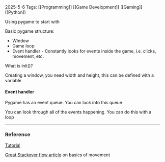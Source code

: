 2025-5-6
Tags: [[Programming]] [[Game Development]] [[Gaming]] [[Python]]

Using pygame to start with

Basic pygame structure:
- Window
- Game loop
- Event handler - Constantly looks for events inside the game, i.e. clicks, movement, etc. 


What is init()?

Creating a window, you need width and height, this can be defined with a variable

#### Event handler
Pygame has an event queue. You can look into this queue 

You can look through all of the events happening. You can do this with a loop



---
### Reference

[Tutorial](https://www.youtube.com/watch?v=y9VG3Pztok8)

[Great Stackover flow article](https://stackoverflow.com/questions/62998806/how-to-make-a-bouncy-ball-in-pygame-python) on basics of movement

